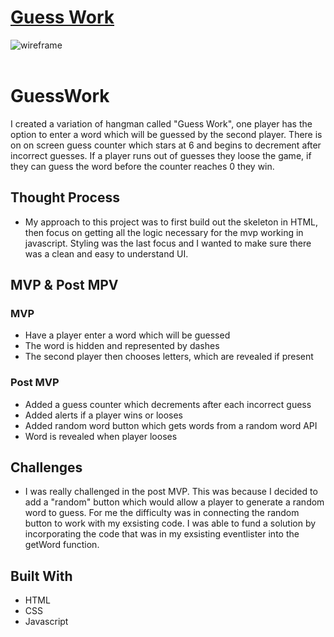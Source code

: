 # <strong>  [Guess Work](https://iffat77.github.io/frontend-game/)</strong>

![wireframe](https://res.cloudinary.com/dsk8h1adc/image/upload/v1647814424/Screen_Shot_2022-03-20_at_6.13.19_PM_hn3r28.png)
<br>
<br>

# GuessWork

I created a variation of hangman called "Guess Work", one player has the option to enter a word which will be guessed by the second player. There is on on screen guess counter which stars at 6 and begins to decrement after incorrect guesses.
If a player runs out of guesses they loose the game, if they can guess the word before the counter reaches 0 they win.

## Thought Process
- My approach to this project was to first build out the skeleton in HTML, then focus on getting all the logic necessary for the mvp working in javascript. Styling was the last focus and I wanted to make sure there was a clean and easy to understand UI.

## MVP & Post MPV

### MVP
- Have a player enter a word which will be guessed
- The word is hidden and represented by dashes
- The second player then chooses letters, which are revealed if present 

### Post MVP
- Added a guess counter which decrements after each incorrect guess
- Added alerts if a player wins or looses
- Added random word button which gets words from a random word API
- Word is revealed when player looses

## Challenges
- I was really challenged in the post MVP. This was because I decided to add a "random" button which would allow a player to generate a random word to guess. For me the difficulty was in connecting the random button to work with my exsisting code. I was able to fund a solution by incorporating the code that was in my exsisting eventlister into the getWord function.

## Built With
 - HTML
 - CSS
 - Javascript

 
